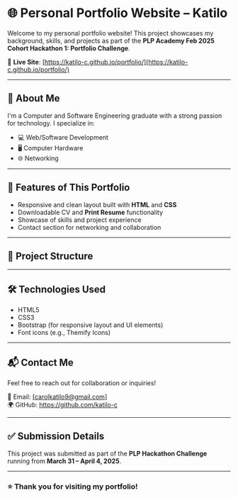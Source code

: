 # 🌐 Personal Portfolio Website – Katilo

Welcome to my personal portfolio website! This project showcases my background, skills, and projects as part of the **PLP Academy Feb 2025 Cohort Hackathon 1: Portfolio Challenge**.

🚀 **Live Site**: [https://katilo-c.github.io/portfolio/](https://katilo-c.github.io/portfolio/)

---

## 📌 About Me

I'm a Computer and Software Engineering graduate with a strong passion for technology. I specialize in:

- 💻 Web/Software Development  
- 🖥️ Computer Hardware  
- 🌐 Networking  

---

## 🎯 Features of This Portfolio

- Responsive and clean layout built with **HTML** and **CSS**
- Downloadable CV and **Print Resume** functionality
- Showcase of skills and project experience
- Contact section for networking and collaboration

---

## 📁 Project Structure


---

## 🛠️ Technologies Used

- HTML5
- CSS3
- Bootstrap (for responsive layout and UI elements)
- Font icons (e.g., Themify Icons)

---

## 📬 Contact Me

Feel free to reach out for collaboration or inquiries!

📧 Email: [carolkatilo9@gmail.com]  
🌍 GitHub: https://github.com/katilo-c

---

## ✅ Submission Details

This project was submitted as part of the **PLP Hackathon Challenge** running from **March 31 – April 4, 2025**.

---

### ⭐ Thank you for visiting my portfolio!

